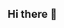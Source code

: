 ## Hi there 👋

<!--
**devsitecore-azhar/devsitecore-azhar** is a ✨ _special_ ✨ repository because its `README.md` (this file) appears on your GitHub profile.

Here are some ideas to get you started:


-->
